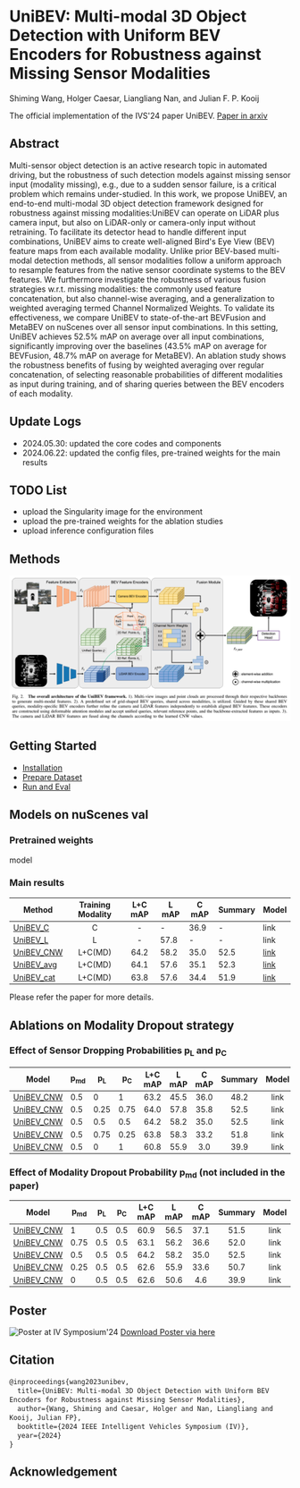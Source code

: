 # UniBEV: Multi-modal 3D Object Detection with Uniform BEV Encoders for Robustness against Missing Sensor Modalities
Shiming Wang, Holger Caesar, Liangliang Nan, and Julian F. P. Kooij

The official implementation of the IVS'24 paper UniBEV. [Paper in arxiv](https://arxiv.org/abs/2309.14516)

## Abstract
Multi-sensor object detection is an active research topic in automated driving, but the robustness of such detection models against missing sensor input (modality missing), e.g., due to a sudden sensor failure, is a critical problem which remains under-studied. In this work, we propose UniBEV, an end-to-end multi-modal 3D object detection framework designed for robustness against missing modalities:UniBEV can operate on LiDAR plus camera input, but also on LiDAR-only or camera-only input without retraining.
To facilitate its detector head to handle different input combinations,  UniBEV aims to create well-aligned Bird's Eye View (BEV) feature maps from each available modality.
Unlike prior BEV-based multi-modal detection methods,
all sensor modalities follow a uniform approach to resample features from the native sensor coordinate systems to the BEV features. We furthermore investigate the robustness of various fusion strategies w.r.t. missing modalities: the commonly used feature concatenation, but also channel-wise averaging, and a generalization to weighted averaging termed Channel Normalized Weights. To validate its effectiveness, we compare UniBEV to state-of-the-art BEVFusion and MetaBEV on nuScenes over all sensor input combinations. In this setting, UniBEV achieves $52.5 \%$ mAP on average over all input combinations, significantly improving over the baselines
($43.5 \%$ mAP on average for BEVFusion, $48.7 \%$ mAP on average for MetaBEV). An ablation study shows the robustness benefits of fusing by weighted averaging over regular concatenation, of selecting  reasonable probabilities of different modalities as input during training, and of sharing queries between the BEV encoders of each modality.

## Update Logs
+ 2024.05.30: updated the core codes and components
+ 2024.06.22: updated the config files, pre-trained weights for the main results

## TODO List
+ upload the Singularity image for the environment
+ upload the pre-trained weights for the ablation studies
+ upload inference configuration files

## Methods
![UniBEV](/assets/unibev.png)

## Getting Started
- [Installation](docs/installation.md)
- [Prepare Dataset](docs/prepare_dataset.md)
- [Run and Eval](docs/run_eval.md)
## Models on nuScenes val
### Pretrained weights
model
### Main results
|Method|Training Modality|L+C mAP| L mAP| C mAP|Summary| Model |
|------|:---------------:|:-----:|------|------|-------|-------|
|[UniBEV_C](/projects/UniBEV/configs/unibev/unibev_nus_C.py)|C|-|-|36.9|-|link|
|[UniBEV_L](/projects/UniBEV/configs/unibev/unibev_nus_L.py)|L|-|57.8|-|-|link|
|[UniBEV_CNW](/projects/UniBEV/configs/unibev/unibev_nus_LC_cnw_256_modality_dropout.py)|L+C(MD)|64.2|58.2|35.0|52.5|[link](https://surfdrive.surf.nl/files/index.php/s/CX1xt8FeUiiDlIS)|
|[UniBEV_avg](/projects/UniBEV/configs/unibev/unibev_nus_LC_avg_256_modality_dropout.py)|L+C(MD)|64.1|57.6|35.1|52.3|[link](https://surfdrive.surf.nl/files/index.php/s/QH2N9EJlPM2oaiT)|       
|[UniBEV_cat](/projects/UniBEV/configs/unibev/unibev_nus_LC_cat_128_modality_dropout.py)|L+C(MD)|63.8|57.6|34.4|51.9|[link](https://surfdrive.surf.nl/files/index.php/s/w8nhdpUPhrrkus8)|

Please refer the paper for more details.

## Ablations on Modality Dropout strategy 
### Effect of Sensor Dropping Probabilities p<sub>L</sub> and p<sub>C</sub>
|Model|p<sub>md</sub>|p<sub>L</sub>|p<sub>C</sub>|L+C mAP|L mAP|C mAP|Summary| Model|
|-|-|-|-|:--:|:--:|:--:|:--:|:--:|
|[UniBEV_CNW](/projects/UniBEV/configs/unibev/ablation_md/unibev_nus_LC_cnw_256_modality_dropout_m50s50l0c100.py)|0.5|0   |1   |63.2|45.5|36.0|48.2|link|
|[UniBEV_CNW](/projects/UniBEV/configs/unibev/ablation_md/unibev_nus_LC_cnw_256_modality_dropout_m50s50l25c75.py)|0.5|0.25|0.75|64.0|57.8|35.8|52.5|link|
|<ins>UniBEV_CNW</ins>|0.5|0.5 |0.5|64.2|58.2|35.0|52.5|link|
|[UniBEV_CNW](/projects/UniBEV/configs/unibev/ablation_md/unibev_nus_LC_cnw_256_modality_dropout_m50s50l75c25.py)|0.5|0.75|0.25|63.8|58.3|33.2|51.8|link|
|[UniBEV_CNW](/projects/UniBEV/configs/unibev/ablation_md/unibev_nus_LC_cnw_256_modality_dropout_m50s50l0c100.py)|0.5|0   |1   |60.8|55.9|3.0 |39.9|link|

### Effect of Modality Dropout Probability p<sub>md</sub> (not included in the paper)
|Model|p<sub>md</sub>|p<sub>L</sub>|p<sub>C</sub>|L+C mAP|L mAP|C mAP|Summary| Model|
|-|-|-|-|:--:|:--:|:--:|:--:|:--:|
|[UniBEV_CNW](/projects/UniBEV/configs/unibev/ablation_md/unibev_nus_LC_cnw_256_modality_dropout_m0s100l50c50.py)|1|0.5|0.5|60.9|56.5|37.1|51.5|link|
|[UniBEV_CNW](/projects/UniBEV/configs/unibev/ablation_md/unibev_nus_LC_cnw_256_modality_dropout_m25s75l50c50.py)|0.75|0.5|0.5|63.1|56.2|36.6|52.0|link|
|<ins>UniBEV_CNW</ins>|0.5|0.5 |0.5|64.2|58.2|35.0|52.5|link|
|[UniBEV_CNW](/projects/UniBEV/configs/unibev/ablation_md/unibev_nus_LC_cnw_256_modality_dropout_m75s25l50c50.py)|0.25|0.5|0.5|62.6|55.9|33.6|50.7|link|
|[UniBEV_CNW](/projects/UniBEV/configs/unibev/ablation_md/unibev_nus_LC_cnw_256_modality_dropout_m100s0l50c50.py)|0|0.5|0.5|62.6|50.6|4.6 |39.9|link|


## Poster
![Poster at IV Symposium'24](/assets/UniBEV_poster_IV24.png)
[Download Poster via here](https://surfdrive.surf.nl/files/index.php/s/Kuxogt4IKdPuNgz)
## Citation
```
@inproceedings{wang2023unibev,
  title={UniBEV: Multi-modal 3D Object Detection with Uniform BEV Encoders for Robustness against Missing Sensor Modalities},
  author={Wang, Shiming and Caesar, Holger and Nan, Liangliang and Kooij, Julian FP},
  booktitle={2024 IEEE Intelligent Vehicles Symposium (IV)},
  year={2024}
}
```

## Acknowledgement
